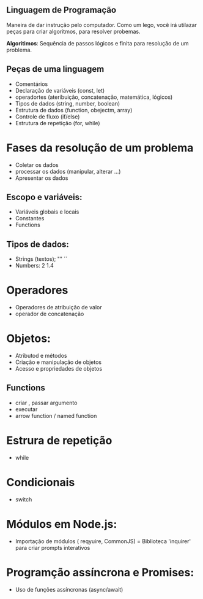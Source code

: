  ## Linguagem de Programação 

  Maneira de dar instrução pelo computador.
  Como um lego, você irá utilazar peças para criar algoritmos, para resolver probemas.

  **Algoritimos**: Sequência de passos lógicos e finita para resolução de um problema.

  ## Peças de uma linguagem

  - Comentários 
  - Declaração de variáveis (const, let)
  - operadortes (ateribuição, concatenação, matemática, lógicos)
  - Tipos de dados (string, number, boolean)
  - Estrutura de dados (function, obejectm, array)
  - Controle de fluxo (if/else)
  - Estrutura de repetição (for, while)


  # Fases da resolução de um problema 

  - Coletar os dados 
  - processar os dados (manipular, alterar ...)
  - Apresentar os dados 

  ## Escopo e variáveis:
  - Variáveis globais e locais
  - Constantes
  - Functions

  ## Tipos de dados:

  - Strings (textos); "" ´´
  - Numbers: 2 1.4 

  #  Operadores 
  - Operadores de atribuição de valor 
  - operador de concatenação 

  # Objetos:

  - Atributod e métodos 
  - Criação e manipulação de objetos
  - Acesso  e propriedades de objetos 

  ## Functions 
  - criar  ,  passar argumento 
  - executar 
  - arrow function / named function 

  # Estrura de repetição 
  - while 
  
  # Condicionais 
  - switch

# Módulos em Node.js:
- Importação de módulos ( reqyuire, CommonJS)
= Biblioteca 'inquirer' para criar prompts interativos

# Programção assíncrona e Promises:
- Uso de funções assíncronas (async/await)